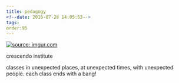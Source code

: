 ```yaml
---
title: pedagogy
<!--date: 2016-07-28 14:05:53-->
tags:
order:95
---
```

<a href="http://i.imgur.com/Up5MDWG.jpg"><img src="http://i.imgur.com/Up5MDWG.jpg" title="source: imgur.com" /></a>

crescendo institute

classes in unexpected places, at unexpected times, with unexpected people. each class ends with a bang!


